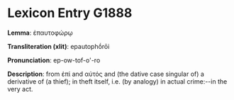 # Lexicon Entry G1888

**Lemma**: ἐπαυτοφώρῳ

**Transliteration (xlit)**: epautophṓrōi

**Pronunciation**: ep-ow-tof-o'-ro

**Description**:
from ἐπί and αὐτός and (the dative case singular of) a derivative of  (a thief); in theft itself, i.e. (by analogy) in actual crime:--in the very act.
